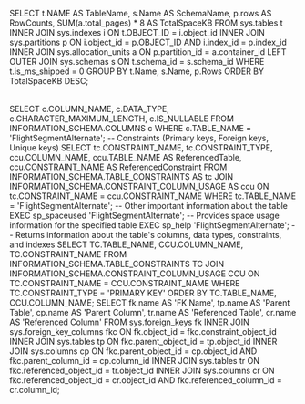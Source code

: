 <Table by Size>

SELECT 
    t.NAME AS TableName,
    s.Name AS SchemaName,
    p.rows AS RowCounts,
    SUM(a.total_pages) * 8 AS TotalSpaceKB
FROM 
    sys.tables t
INNER JOIN 
    sys.indexes i ON t.OBJECT_ID = i.object_id
INNER JOIN 
    sys.partitions p ON i.object_id = p.OBJECT_ID AND i.index_id = p.index_id
INNER JOIN 
    sys.allocation_units a ON p.partition_id = a.container_id
LEFT OUTER JOIN 
    sys.schemas s ON t.schema_id = s.schema_id
WHERE 
    t.is_ms_shipped = 0
GROUP BY 
    t.Name, s.Name, p.Rows
ORDER BY 
    TotalSpaceKB DESC;

<Table schema>
SELECT 
    c.COLUMN_NAME, 
    c.DATA_TYPE, 
    c.CHARACTER_MAXIMUM_LENGTH,
    c.IS_NULLABLE
FROM 
    INFORMATION_SCHEMA.COLUMNS c
WHERE 
    c.TABLE_NAME = 'FlightSegmentAlternate';
-- Constraints (Primary keys, Foreign keys, Unique keys)
SELECT 
    tc.CONSTRAINT_NAME, 
    tc.CONSTRAINT_TYPE, 
    ccu.COLUMN_NAME, 
    ccu.TABLE_NAME AS ReferencedTable,
    ccu.CONSTRAINT_NAME AS ReferencedConstraint
FROM 
    INFORMATION_SCHEMA.TABLE_CONSTRAINTS AS tc
JOIN 
    INFORMATION_SCHEMA.CONSTRAINT_COLUMN_USAGE AS ccu 
    ON tc.CONSTRAINT_NAME = ccu.CONSTRAINT_NAME
WHERE 
    tc.TABLE_NAME = 'FlightSegmentAlternate';
-- Other important information about the table
EXEC sp_spaceused 'FlightSegmentAlternate'; -- Provides space usage information for the specified table
EXEC sp_help 'FlightSegmentAlternate'; -- Returns information about the table's columns, data types, constraints, and indexes


<Primary Keys>
SELECT 
    TC.TABLE_NAME,
    CCU.COLUMN_NAME,
    TC.CONSTRAINT_NAME
FROM 
    INFORMATION_SCHEMA.TABLE_CONSTRAINTS TC
JOIN 
    INFORMATION_SCHEMA.CONSTRAINT_COLUMN_USAGE CCU 
    ON TC.CONSTRAINT_NAME = CCU.CONSTRAINT_NAME
WHERE 
    TC.CONSTRAINT_TYPE = 'PRIMARY KEY'
ORDER BY 
    TC.TABLE_NAME, CCU.COLUMN_NAME;


<Foreign _keys>
SELECT 
    fk.name AS 'FK Name',
    tp.name AS 'Parent Table',
    cp.name AS 'Parent Column',
    tr.name AS 'Referenced Table',
    cr.name AS 'Referenced Column'
FROM 
    sys.foreign_keys fk
INNER JOIN 
    sys.foreign_key_columns fkc ON fk.object_id = fkc.constraint_object_id
INNER JOIN 
    sys.tables tp ON fkc.parent_object_id = tp.object_id
INNER JOIN 
    sys.columns cp ON fkc.parent_object_id = cp.object_id AND fkc.parent_column_id = cp.column_id
INNER JOIN 
    sys.tables tr ON fkc.referenced_object_id = tr.object_id
INNER JOIN 
    sys.columns cr ON fkc.referenced_object_id = cr.object_id AND fkc.referenced_column_id = cr.column_id;


